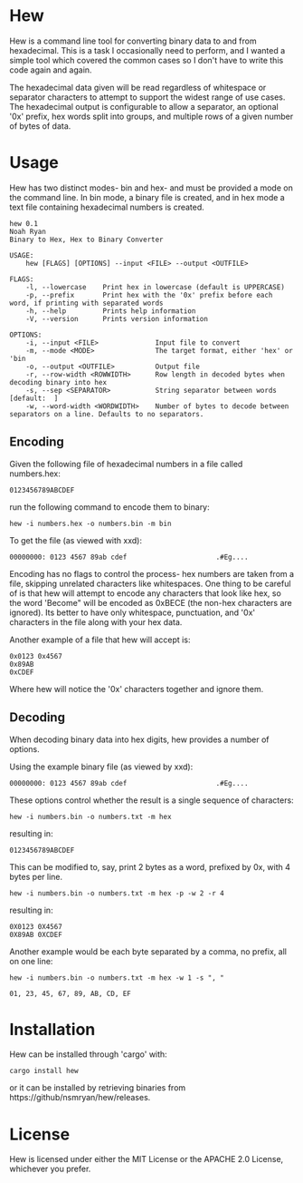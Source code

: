 Hew
======
Hew is a command line tool for converting binary data to and from
hexadecimal. This is a task I occasionally need to perform, and I wanted
a simple tool which covered the common cases so I don't have to write this
code again and again.


The hexadecimal data given will be read regardless of whitespace
or separator characters to attempt to support the widest range of use cases.
The hexadecimal output is configurable to allow a separator, an optional '0x' prefix,
hex words split into groups, and multiple rows of a given number of bytes of data.

# Usage
Hew has two distinct modes- bin and hex- and must be provided a mode on the
command line. In bin mode, a binary file is created, and in hex mode a text
file containing hexadecimal numbers is created.


```shell
hew 0.1
Noah Ryan
Binary to Hex, Hex to Binary Converter

USAGE:
    hew [FLAGS] [OPTIONS] --input <FILE> --output <OUTFILE>

FLAGS:
    -l, --lowercase    Print hex in lowercase (default is UPPERCASE)
    -p, --prefix       Print hex with the '0x' prefix before each word, if printing with separated words
    -h, --help         Prints help information
    -V, --version      Prints version information

OPTIONS:
    -i, --input <FILE>              Input file to convert
    -m, --mode <MODE>               The target format, either 'hex' or 'bin
    -o, --output <OUTFILE>          Output file
    -r, --row-width <ROWWIDTH>      Row length in decoded bytes when decoding binary into hex
    -s, --sep <SEPARATOR>           String separator between words [default:  ]
    -w, --word-width <WORDWIDTH>    Number of bytes to decode between separators on a line. Defaults to no separators.
```

## Encoding
Given the following file of hexadecimal numbers in a file called numbers.hex:
```text
0123456789ABCDEF
```

run the following command to encode them to binary:
```shell
hew -i numbers.hex -o numbers.bin -m bin
```

To get the file (as viewed with xxd):
```text
00000000: 0123 4567 89ab cdef                      .#Eg....
```


Encoding has no flags to control the process- hex numbers are taken from a file,
skipping unrelated characters like whitespaces. One thing to be careful of
is that hew will attempt to encode any characters that look like hex,
so the word 'Become" will be encoded as 0xBECE (the non-hex characters are ignored).
Its better to have only whitespace, punctuation, and '0x' characters in the file along
with your hex data.


Another example of a file that hew will accept is:
```text
0x0123 0x4567
0x89AB
0xCDEF
```
Where hew will notice the '0x' characters together and ignore them.


## Decoding
When decoding binary data into hex digits, hew provides a number of options.

Using the example binary file (as viewed by xxd):
```text
00000000: 0123 4567 89ab cdef                      .#Eg....
```

These options control whether the result is a single sequence of characters:
```shell
hew -i numbers.bin -o numbers.txt -m hex
```

resulting in:

```text
0123456789ABCDEF
```

This can be modified to, say, print 2 bytes as a word, prefixed by 0x,
with 4 bytes per line.

```shell
hew -i numbers.bin -o numbers.txt -m hex -p -w 2 -r 4
```

resulting in:
```text
0X0123 0X4567
0X89AB 0XCDEF
```


Another example would be each byte separated by a comma, no prefix, all on one line:
```shell
hew -i numbers.bin -o numbers.txt -m hex -w 1 -s ", "
```

```text
01, 23, 45, 67, 89, AB, CD, EF
```


# Installation
Hew can be installed through 'cargo' with:
```shell
cargo install hew
```

or it can be installed by retrieving binaries from https://github/nsmryan/hew/releases.


# License
Hew is licensed under either the MIT License or the APACHE 2.0 License,
whichever you prefer.
